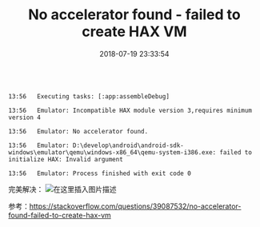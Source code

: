 ﻿---
title: No accelerator found - failed to create HAX VM
categories: Java
tags: java
date: 2018-07-19 23:33:54
---
<!-- more -->
```

13:56	Executing tasks: [:app:assembleDebug]

13:56	Emulator: Incompatible HAX module version 3,requires minimum version 4

13:56	Emulator: No accelerator found.

13:56	Emulator: D:\develop\android\android-sdk-windows\emulator\qemu\windows-x86_64\qemu-system-i386.exe: failed to initialize HAX: Invalid argument

13:56	Emulator: Process finished with exit code 0
```
完美解决：
![在这里插入图片描述](https://img-blog.csdnimg.cn/20190108140759101.png?x-oss-process=image/watermark,type_ZmFuZ3poZW5naGVpdGk,shadow_10,text_aHR0cHM6Ly9ibG9nLmNzZG4ubmV0L3FxXzM1OTc0NzU5,size_16,color_FFFFFF,t_70)


参考：https://stackoverflow.com/questions/39087532/no-accelerator-found-failed-to-create-hax-vm
